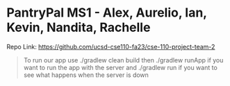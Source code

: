 # PantryPal MS1 - Alex, Aurelio, Ian, Kevin, Nandita, Rachelle
Repo Link: https://github.com/ucsd-cse110-fa23/cse-110-project-team-2
>To run our app use ./gradlew clean build then ./gradlew runApp if you want to run the app with the server and ./gradlew run if you want to see what happens when the server is down
>
